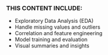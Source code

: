### **THIS CONTENT INCLUDE:**

- Exploratory Data Analysis (EDA)
- Handle missing values and outliers
- Correlation and feature engineering
- Model training and evaluation
- Visual summaries and insights
